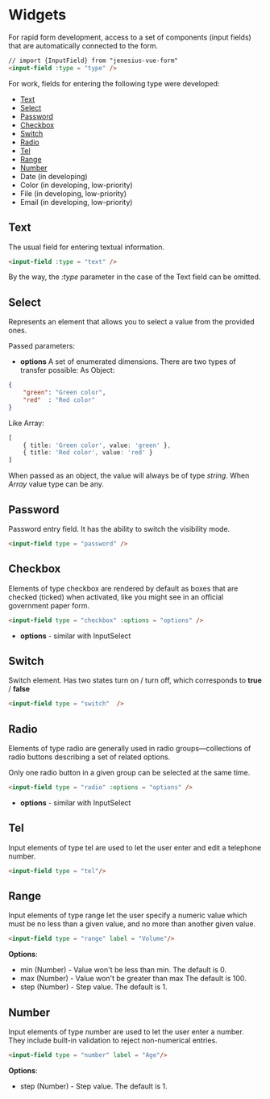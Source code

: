 <script setup>
import WidgetExampleInputText from '../components/inputs/widget-example-input-text.vue';
import WidgetExampleInputPassword from '../components/inputs/widget-example-input-password.vue';
import WidgetExampleInputSelect from '../components/inputs/widget-example-input-select.vue';
import WidgetExampleInputCheckbox from '../components/inputs/widget-example-input-checkbox.vue';
import WidgetExampleInputSwitch from '../components/inputs/widget-example-input-switch.vue';
import WidgetExampleInputRadio from '../components/inputs/widget-example-input-radio.vue';
import WidgetExampleInputTel from '../components/inputs/widget-example-input-tel.vue';
import WidgetExampleInputRange from '../components/inputs/widget-example-input-range.vue';
import WidgetExampleInputNumber from '../components/inputs/widget-example-input-number.vue';

</script>

# Widgets
For rapid form development, access to a set of components
(input fields) that are automatically connected to the form.
```html
// import {InputField} from "jenesius-vue-form"
<input-field :type = "type" />
```
For work, fields for entering the following type were developed:
- [Text](#text)
- [Select](#select)
- [Password](#password)
- [Checkbox](#checkbox)
- [Switch](#switch)
- [Radio](#radio)
- [Tel](#tel)
- [Range](#range)
- [Number](#number)
- Date (in developing)
- Color (in developing, low-priority)
- File (in developing, low-priority)
- Email (in developing, low-priority)

## Text
The usual field for entering textual information.
```html
<input-field :type = "text" />
```

<WidgetExampleInputText/>

By the way, the *:type* parameter in the case of the Text field can be omitted.

## Select

Represents an element that allows you to select a value from the provided ones.

<WidgetExampleInputSelect/>

Passed parameters:
- **options** A set of enumerated dimensions. There are two types of transfer
possible:
As Object:
```json
{
	"green": "Green color",
    "red"  : "Red color"
}
```
Like Array:
```ts
[
	{ title: 'Green color', value: 'green' },
	{ title: 'Red color', value: 'red' }
]
```
When passed as an object, the value will always be of type *string*. When
*Array* value type can be any.

## Password
Password entry field. It has the ability to switch the visibility mode.
```html
<input-field type = "password" />
```
<WidgetExampleInputPassword/>

## Checkbox
Elements of type checkbox are rendered by default as boxes that are checked 
(ticked) when activated, like you might see in an official government paper form.
```html
<input-field type = "checkbox" :options = "options" />
```
- **options** - similar with InputSelect

<WidgetExampleInputCheckbox />

## Switch
Switch element. Has two states turn on / turn off, which corresponds to **true** / **false**
```html
<input-field type = "switch"  />
```
<WidgetExampleInputSwitch/>

## Radio
Elements of type radio are generally used in radio groups—collections of radio 
buttons describing a set of related options.

Only one radio button in a given group can be selected at the same time.
```html
<input-field type = "radio" :options = "options" />
```
- **options** - similar with InputSelect
<WidgetExampleInputRadio/>

## Tel
Input elements of type tel are used to let the user enter and edit a telephone number.

```html
<input-field type = "tel"/>
```

<WidgetExampleInputTel/>

## Range
Input elements of type range let the user specify a numeric value which must be no less than a given value, and no 
more than another given value.

```html
<input-field type = "range" label = "Volume"/>
```
**Options**:
- min (Number) - Value won't be less than min. The default is 0.
- max (Number) - Value won't be greater than max The default is 100.
- step (Number) - Step value. The default is 1.

<WidgetExampleInputRange/>

## Number

Input elements of type number are used to let the user enter a number. They include built-in validation to reject non-numerical entries.

```html
<input-field type = "number" label = "Age"/>
```
**Options**:
- step (Number) - Step value. The default is 1.

<WidgetExampleInputNumber/>